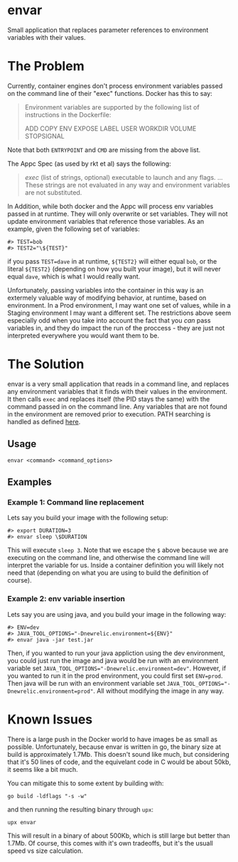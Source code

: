 # envar
Small application that replaces parameter references to environment variables with their values.

# The Problem

Currently, container engines don't process environment variables passed on the command line of their "exec" functions.  Docker has this to say:
> Environment variables are supported by the following list of instructions in the Dockerfile:
>
> ADD
> COPY
> ENV
> EXPOSE
> LABEL
> USER
> WORKDIR
> VOLUME
> STOPSIGNAL

Note that both `ENTRYPOINT` and `CMD` are missing from the above list.   

The Appc Spec (as used by rkt et al) says the following:
> *exec* (list of strings, optional) executable to launch and any flags. ...  These strings are not evaluated in any way and environment variables are not substituted.

In Addition, while both docker and the Appc will process env variables passed in at runtime.  They will only overwrite or set variables.  They will not update environment variables that reference those variables.   As an example, given the following set of variables:
```
#> TEST=bob
#> TEST2="\${TEST}"
```
if you pass `TEST=dave` in at runtime, `${TEST2}` will either equal `bob`, or the literal `${TEST2}` (depending on how you built your image), but it will never equal `dave`, which is what I would really want.

Unfortunately, passing variables into the container in this way is an extermely valuable way of modifying behavior, at runtime, based on environment.   In a Prod environment, I may want one set of values, while in a Staging environment I may want a different set.   The restrictions above seem especially odd when you take into account the fact that you *can* pass variables in, and they do impact the run of the proccess - they are just not interpreted everywhere you would want them to be.

# The Solution

envar is a very small application that reads in a command line, and replaces any environment variables that it finds with their values in the environment.  It then calls `exec` and replaces itself (the PID stays the same) with the command passed in on the command line.  Any variables that are not found in the environment are removed prior to execution. PATH searching is handled as defined [here](https://golang.org/pkg/os/exec/#LookPath).

## Usage
`envar <command> <command_options>`

## Examples
### Example 1: Command line replacement
Lets say you build your image with the following setup:

```
#> export DURATION=3
#> envar sleep \$DURATION
```
This will execute `sleep 3`. Note that we escape the `$` above because we are executing on the command line, and otherwise the command line will interpret the variable for us.   Inside a container definition you will likely not need that (depending on what you are using to build the definition of course).

### Example 2: env variable insertion
Lets say you are using java, and you build your image in the following way:
```
#> ENV=dev
#> JAVA_TOOL_OPTIONS="-Dnewrelic.environment=${ENV}" 
#> envar java -jar test.jar
```
Then, if you wanted to run your java appliction using the dev environment, you could just run the image and java would be run with an environment variable set `JAVA_TOOL_OPTIONS="-Dnewrelic.environment=dev"`.  However, if you wanted to run it in the prod environment, you could first set `ENV=prod`.  Then java will be run with an environment variable set `JAVA_TOOL_OPTIONS="-Dnewrelic.environment=prod"`. All without modifying the image in any way.

# Known Issues

There is a large push in the Docker world to have images be as small as possible.  Unfortunately, because envar is written in go, the binary size at build is approximately 1.7Mb.  This doesn't sound like much, but considering that it's 50 lines of code, and the equivelant code in C would be about 50kb, it seems like a bit much.

You can mitigate this to some extent by building with:

```
go build -ldflags "-s -w"
```
and then running the resulting binary through `upx`:

```
upx envar
```
This will result in a binary of about 500Kb, which is still large but better than 1.7Mb.  Of course, this comes with it's own tradeoffs, but it's the usuall speed vs size calculation. 
